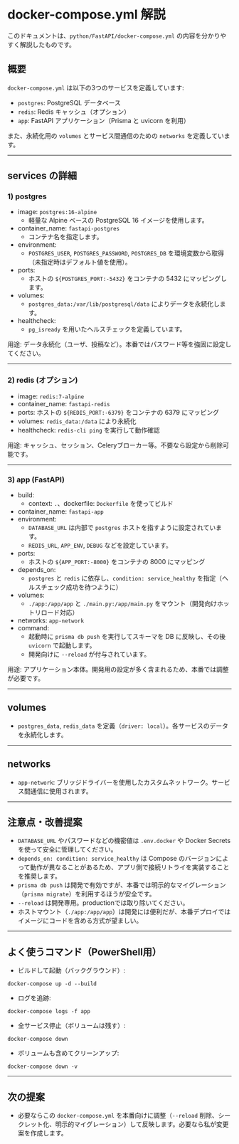 # docker-compose.yml 解説

このドキュメントは、`python/FastAPI/docker-compose.yml` の内容を分かりやすく解説したものです。

## 概要

`docker-compose.yml` は以下の3つのサービスを定義しています:

- `postgres`: PostgreSQL データベース
- `redis`: Redis キャッシュ（オプション）
- `app`: FastAPI アプリケーション（Prisma と uvicorn を利用）

また、永続化用の `volumes` とサービス間通信のための `networks` を定義しています。

---

## services の詳細

### 1) postgres

- image: `postgres:16-alpine`
  - 軽量な Alpine ベースの PostgreSQL 16 イメージを使用します。
- container_name: `fastapi-postgres`
  - コンテナ名を指定します。
- environment:
  - `POSTGRES_USER`, `POSTGRES_PASSWORD`, `POSTGRES_DB` を環境変数から取得（未指定時はデフォルト値を使用）。
- ports:
  - ホストの `${POSTGRES_PORT:-5432}` をコンテナの 5432 にマッピングします。
- volumes:
  - `postgres_data:/var/lib/postgresql/data` によりデータを永続化します。
- healthcheck:
  - `pg_isready` を用いたヘルスチェックを定義しています。

用途: データ永続化（ユーザ、投稿など）。本番ではパスワード等を強固に設定してください。

---

### 2) redis (オプション)

- image: `redis:7-alpine`
- container_name: `fastapi-redis`
- ports: ホストの `${REDIS_PORT:-6379}` をコンテナの 6379 にマッピング
- volumes: `redis_data:/data` により永続化
- healthcheck: `redis-cli ping` を実行して動作確認

用途: キャッシュ、セッション、Celeryブローカー等。不要なら設定から削除可能です。

---

### 3) app (FastAPI)

- build:
  - context: `.`、dockerfile: `Dockerfile` を使ってビルド
- container_name: `fastapi-app`
- environment:
  - `DATABASE_URL` は内部で `postgres` ホストを指すように設定されています。
  - `REDIS_URL`, `APP_ENV`, `DEBUG` などを設定しています。
- ports:
  - ホストの `${APP_PORT:-8000}` をコンテナの 8000 にマッピング
- depends_on:
  - `postgres` と `redis` に依存し、`condition: service_healthy` を指定（ヘルスチェック成功を待つように）
- volumes:
  - `./app:/app/app` と `./main.py:/app/main.py` をマウント（開発向けホットリロード対応）
- networks: `app-network`
- command:
  - 起動時に `prisma db push` を実行してスキーマを DB に反映し、その後 `uvicorn` で起動します。
  - 開発向けに `--reload` が付与されています。

用途: アプリケーション本体。開発用の設定が多く含まれるため、本番では調整が必要です。

---

## volumes

- `postgres_data`, `redis_data` を定義（`driver: local`）。各サービスのデータを永続化します。

---

## networks

- `app-network`: ブリッジドライバーを使用したカスタムネットワーク。サービス間通信に使用されます。

---

## 注意点・改善提案

- `DATABASE_URL` やパスワードなどの機密値は `.env.docker` や Docker Secrets を使って安全に管理してください。
- `depends_on: condition: service_healthy` は Compose のバージョンによって動作が異なることがあるため、アプリ側で接続リトライを実装することを推奨します。
- `prisma db push` は開発で有効ですが、本番では明示的なマイグレーション（`prisma migrate`）を利用するほうが安全です。
- `--reload` は開発専用。productionでは取り除いてください。
- ホストマウント（`./app:/app/app`）は開発には便利だが、本番デプロイではイメージにコードを含める方式が望ましい。

---

## よく使うコマンド（PowerShell用）

- ビルドして起動（バックグラウンド）:
```pwsh
docker-compose up -d --build
```

- ログを追跡:
```pwsh
docker-compose logs -f app
```

- 全サービス停止（ボリュームは残す）:
```pwsh
docker-compose down
```

- ボリュームも含めてクリーンアップ:
```pwsh
docker-compose down -v
```

---

## 次の提案
- 必要ならこの `docker-compose.yml` を本番向けに調整（`--reload` 削除、シークレット化、明示的マイグレーション）して反映します。必要なら私が変更案を作成します。
